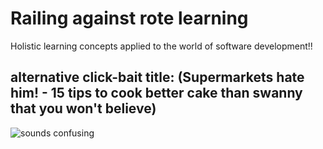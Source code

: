 Railing against rote learning
=============================

Holistic learning concepts applied to the world of software development!!

alternative click-bait title:
(Supermarkets hate him! - 15 tips to cook better cake than swanny that you won't believe)
----------------------------------------------------------------------------------------------

![sounds confusing]( https://media.giphy.com/media/WgTf8fPTjJZAI/giphy.gif "So confused...")
